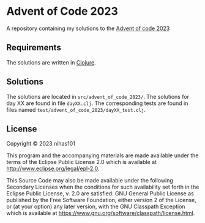# Advent of Code 2023
A repository containing my solutions to the [Advent of code 2023](https://adventofcode.com)

## Requirements
The solutions are written in [Clojure](https://clojure.org).

## Solutions
The solutions are located in `src/advent_of_code_2023/`. The solutions for day XX are found in file `dayXX.clj`. The corresponding tests are found in files named `test/advent_of_code_2023/dayXX_test.clj`.

## License

Copyright © 2023 nihas101

This program and the accompanying materials are made available under the
terms of the Eclipse Public License 2.0 which is available at
http://www.eclipse.org/legal/epl-2.0.

This Source Code may also be made available under the following Secondary
Licenses when the conditions for such availability set forth in the Eclipse
Public License, v. 2.0 are satisfied: GNU General Public License as published by
the Free Software Foundation, either version 2 of the License, or (at your
option) any later version, with the GNU Classpath Exception which is available
at https://www.gnu.org/software/classpath/license.html.